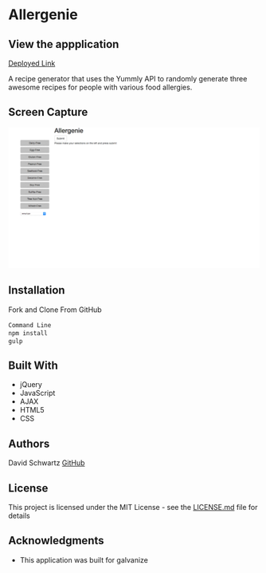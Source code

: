 # Allergenie

## View the appplication
[Deployed Link](https://allergenie.firebaseapp.com/)

A recipe generator that uses the Yummly API to randomly generate three awesome recipes for people with various food allergies.


## Screen Capture

![Gif](/gif.gif "Gif")


## Installation

Fork and Clone From GitHub
```
Command Line
npm install 
gulp
```

## Built With

* jQuery
* JavaScript
* AJAX
* HTML5
* CSS



## Authors

David Schwartz [GitHub](https://github.com/dbschwartz)


## License

This project is licensed under the MIT License - see the [LICENSE.md](LICENSE.md) file for details

## Acknowledgments

* This application was built for galvanize
